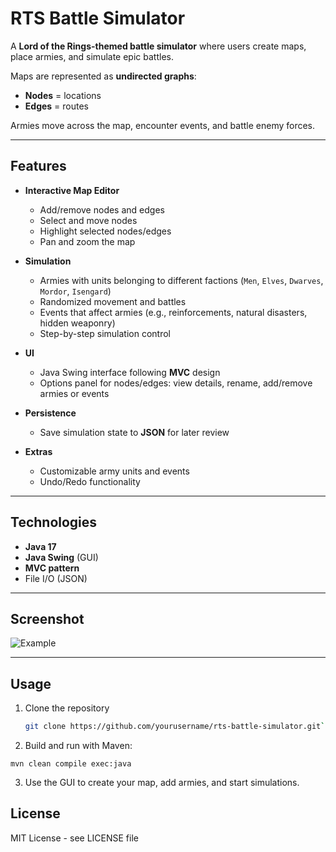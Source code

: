 # RTS Battle Simulator

A **Lord of the Rings-themed battle simulator** where users create maps, place armies, and simulate epic battles.  

Maps are represented as **undirected graphs**:
- **Nodes** = locations  
- **Edges** = routes  

Armies move across the map, encounter events, and battle enemy forces.

---

## Features

- **Interactive Map Editor**  
  - Add/remove nodes and edges  
  - Select and move nodes  
  - Highlight selected nodes/edges  
  - Pan and zoom the map  

- **Simulation**  
  - Armies with units belonging to different factions (`Men`, `Elves`, `Dwarves`, `Mordor`, `Isengard`)  
  - Randomized movement and battles  
  - Events that affect armies (e.g., reinforcements, natural disasters, hidden weaponry)  
  - Step-by-step simulation control  

- **UI**  
  - Java Swing interface following **MVC** design  
  - Options panel for nodes/edges: view details, rename, add/remove armies or events  

- **Persistence**  
  - Save simulation state to **JSON** for later review  

- **Extras**  
  - Customizable army units and events  
  - Undo/Redo functionality  

---

## Technologies

- **Java 17**  
- **Java Swing** (GUI)  
- **MVC pattern**  
- File I/O (JSON)  

---

## Screenshot

![Example](screenshots/example.png)

---

## Usage

1. Clone the repository  
   ```bash
   git clone https://github.com/yourusername/rts-battle-simulator.git```
2. Build and run with Maven:
```
mvn clean compile exec:java
```
3. Use the GUI to create your map, add armies, and start simulations.

## License
MIT License - see LICENSE file
